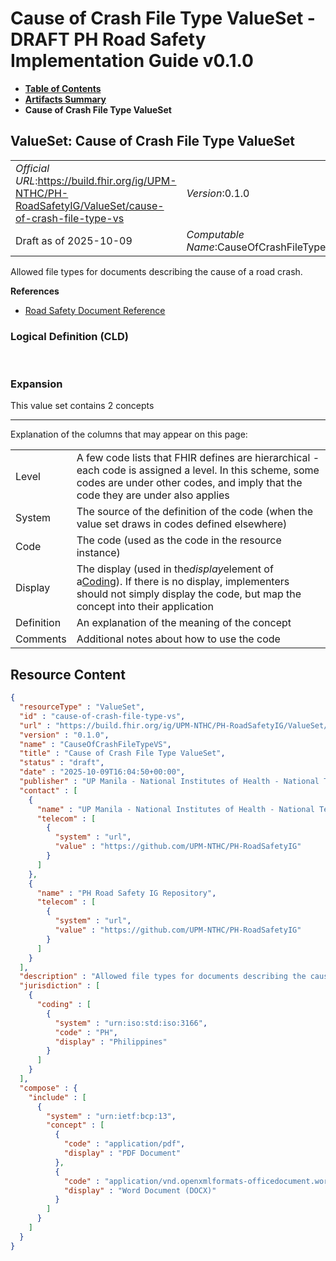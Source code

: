 # Cause of Crash File Type ValueSet - DRAFT PH Road Safety Implementation Guide v0.1.0

* [**Table of Contents**](toc.md)
* [**Artifacts Summary**](artifacts.md)
* **Cause of Crash File Type ValueSet**

## ValueSet: Cause of Crash File Type ValueSet 

| | |
| :--- | :--- |
| *Official URL*:https://build.fhir.org/ig/UPM-NTHC/PH-RoadSafetyIG/ValueSet/cause-of-crash-file-type-vs | *Version*:0.1.0 |
| Draft as of 2025-10-09 | *Computable Name*:CauseOfCrashFileTypeVS |

 
Allowed file types for documents describing the cause of a road crash. 

 **References** 

* [Road Safety Document Reference](StructureDefinition-RS-Documentreference.md)

### Logical Definition (CLD)

 

### Expansion

This value set contains 2 concepts

-------

 Explanation of the columns that may appear on this page: 

| | |
| :--- | :--- |
| Level | A few code lists that FHIR defines are hierarchical - each code is assigned a level. In this scheme, some codes are under other codes, and imply that the code they are under also applies |
| System | The source of the definition of the code (when the value set draws in codes defined elsewhere) |
| Code | The code (used as the code in the resource instance) |
| Display | The display (used in the*display*element of a[Coding](http://hl7.org/fhir/R4/datatypes.html#Coding)). If there is no display, implementers should not simply display the code, but map the concept into their application |
| Definition | An explanation of the meaning of the concept |
| Comments | Additional notes about how to use the code |



## Resource Content

```json
{
  "resourceType" : "ValueSet",
  "id" : "cause-of-crash-file-type-vs",
  "url" : "https://build.fhir.org/ig/UPM-NTHC/PH-RoadSafetyIG/ValueSet/cause-of-crash-file-type-vs",
  "version" : "0.1.0",
  "name" : "CauseOfCrashFileTypeVS",
  "title" : "Cause of Crash File Type ValueSet",
  "status" : "draft",
  "date" : "2025-10-09T16:04:50+00:00",
  "publisher" : "UP Manila - National Institutes of Health - National Telehealth Center",
  "contact" : [
    {
      "name" : "UP Manila - National Institutes of Health - National Telehealth Center",
      "telecom" : [
        {
          "system" : "url",
          "value" : "https://github.com/UPM-NTHC/PH-RoadSafetyIG"
        }
      ]
    },
    {
      "name" : "PH Road Safety IG Repository",
      "telecom" : [
        {
          "system" : "url",
          "value" : "https://github.com/UPM-NTHC/PH-RoadSafetyIG"
        }
      ]
    }
  ],
  "description" : "Allowed file types for documents describing the cause of a road crash.",
  "jurisdiction" : [
    {
      "coding" : [
        {
          "system" : "urn:iso:std:iso:3166",
          "code" : "PH",
          "display" : "Philippines"
        }
      ]
    }
  ],
  "compose" : {
    "include" : [
      {
        "system" : "urn:ietf:bcp:13",
        "concept" : [
          {
            "code" : "application/pdf",
            "display" : "PDF Document"
          },
          {
            "code" : "application/vnd.openxmlformats-officedocument.wordprocessingml.document",
            "display" : "Word Document (DOCX)"
          }
        ]
      }
    ]
  }
}

```
